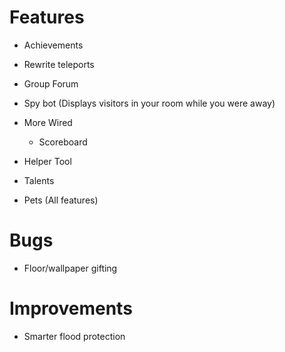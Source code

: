 Features
==================
* Achievements
* Rewrite teleports
* Group Forum
* Spy bot (Displays visitors in your room while you were away)

* More Wired
    - Scoreboard

* Helper Tool
* Talents
* Pets (All features)

Bugs
==================
* Floor/wallpaper gifting

Improvements
==================
* Smarter flood protection
